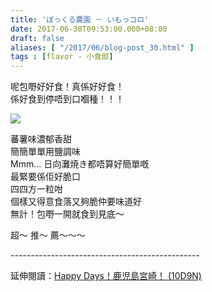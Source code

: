 ```yaml
---
title: 'ぽっくる農園 － いもっコロ'
date: 2017-06-30T09:53:00.000+08:00
draft: false
aliases: [ "/2017/06/blog-post_30.html" ]
tags : [flavor - 小食部]
---
```


呢包嘢好好食！真係好好食！  
係好食到停唔到口嗰種！！！  

![](/images/imokkoro.jpg)

蕃薯味濃郁香甜  
簡簡單單用鹽調味  
Mmm... 日向灘焼き都唔算好簡單嘅  
最緊要係佢好脆口  
四四方一粒咁  
個樣又得意食落又夠脆仲要味道好  
無計！包嘢一開就食到見底～  
  
超～ 推～ 薦～～～

  
\-----------------------------------------------  
  
延伸閱讀：[Happy Days！鹿児島宮崎！ (10D9N)](https://hidie.net/kojkmi10d9n/)
